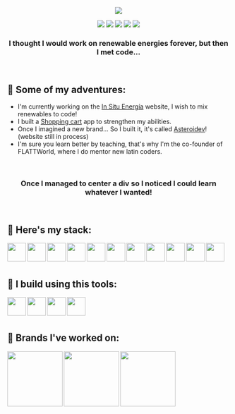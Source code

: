 <p align="center">
  <img src="https://user-images.githubusercontent.com/96452418/172259030-5f0c84b1-3773-4262-8cb9-b547f59bd448.png">
</p>

<p align="center">
  <a href="https://github.com/eduym17"><img src="https://img.shields.io/badge/GitHub-100000?style=for-the-badge&logo=github&logoColor=white" /></a>
  <a href="https://www.linkedin.com/in/eduym17/"><img src="https://img.shields.io/badge/LinkedIn-0077B5?style=for-the-badge&logo=linkedin&logoColor=white" /></a>
  <a href="https://twitter.com/Edu_YM"><img src="https://img.shields.io/badge/Twitter-1DA1F2?style=for-the-badge&logo=twitter&logoColor=white" /></a>
   <a href="https://www.hackerrank.com/eduym17"><img src="https://img.shields.io/badge/HackerRank-00EA64?style=for-the-badge&logo=HackerRank&logoColor=white" /></a>
  <a href="mailto:eduardo_yanez@live.com.mx"><img src="https://img.shields.io/badge/Mail-00C300?style=for-the-badge&logo=gmail&logoColor=white" /></a>
</p>

[github-eduym17]: https://github.com/eduym17
[twitter-eduym17]: https://twitter.com/Edu_YM
[linkedin-eduym17]: https://www.linkedin.com/in/eduardoym/
[mail-eduym17]: mailto:eduardo_yanez@live.com.mx

<h3 align="center">I thought I would work on renewable energies forever, but then I met code...</h3>
<br/>

## 🌠 Some of my adventures:
* I'm currently working on the <a href="https://www.in-situ.com.mx/">In Situ Energía</a> website, I wish to mix renewables to code!
* I built a <a href="https://github.com/eduym17/EY-shopping-cart">Shopping cart</a> app to strengthen my abilities.
* Once I imagined a new brand... So I built it, it's called <a href="https://www.asteroi.dev/">Asteroidev</a>! (website still in process)
* I'm sure you learn better by teaching, that's why I'm the co-founder of FLATTWorld, where I do mentor new latin coders.

<br/>
<h3 align="center">
   Once I managed to center a div so I noticed I could learn whatever I wanted!
</h3>
<br/>

## 🚀 Here's my stack:
<a href="https://developer.mozilla.org/es/docs/Web/HTML" target="_blank"><img align="left" height="42px" src="https://cdn.jsdelivr.net/gh/devicons/devicon/icons/html5/html5-original.svg" /></a>
<a href="https://developer.mozilla.org/es/docs/Web/CSS" target="_blank"><img align="left" height="42px" src="https://cdn.jsdelivr.net/gh/devicons/devicon/icons/css3/css3-original.svg" /></a>
<a href="https://developer.mozilla.org/es/docs/Web/JavaScript" target="_blank"><img align="left" height="42px" src="https://cdn.jsdelivr.net/gh/devicons/devicon/icons/javascript/javascript-original.svg" /></a>
  <a href="https://reactjs.org/" target="_blank"><img align="left" height="42px" src="https://cdn.jsdelivr.net/gh/devicons/devicon/icons/react/react-original.svg" /></a>
  <a href="https://vuejs.org/" target="_blank"><img align="left" height="42px" src="https://cdn.jsdelivr.net/gh/devicons/devicon/icons/vuejs/vuejs-original.svg" /></a>
 <a href="https://nodejs.org/" target="_blank"><img align="left" height="42px" src="https://cdn.jsdelivr.net/gh/devicons/devicon/icons/nodejs/nodejs-original.svg" /></a>
 <a href="https://jestjs.io/" target="_blank"><img align="left" height="42px" src="https://cdn.jsdelivr.net/gh/devicons/devicon/icons/jest/jest-plain.svg" /></a>
 <a href="https://expressjs.com/" target="_blank"><img align="left" height="42px" src="https://cdn.jsdelivr.net/gh/devicons/devicon/icons/express/express-original.svg" /></a>
 <a href="https://www.postgresql.org/" target="_blank"><img align="left" height="42px" src="https://cdn.jsdelivr.net/gh/devicons/devicon/icons/postgresql/postgresql-original.svg" /></a>
 <a href="https://www.mongodb.com/" target="_blank"><img align="left" height="42px" src="https://cdn.jsdelivr.net/gh/devicons/devicon/icons/mongodb/mongodb-original.svg" /></a>
 <a href="https://git-scm.com/" target="_blank"><img align="left" height="42px" src="https://cdn.jsdelivr.net/gh/devicons/devicon/icons/git/git-original.svg" /></a>
<br />
<br />
<br />

## 🔭 I build using this tools:
<a href="https://code.visualstudio.com/" target="_blank"><img align="left" height="42px" src="https://cdn.jsdelivr.net/gh/devicons/devicon/icons/vscode/vscode-original.svg" /></a>
<a href="https://www.figma.com/" target="_blank"><img align="left" height="42px" src="https://cdn.jsdelivr.net/gh/devicons/devicon/icons/figma/figma-original.svg" /></a>
<a href="https://www.adobe.com/mx/products/illustrator.html" target="_blank"><img align="left" height="42px" src="https://cdn.jsdelivr.net/gh/devicons/devicon/icons/illustrator/illustrator-plain.svg" /></a>
<a href="https://www.adobe.com/mx/products/photoshop.html" target="_blank"><img align="left" height="42px" src="https://cdn.jsdelivr.net/gh/devicons/devicon/icons/photoshop/photoshop-plain.svg" /></a>
<br />
<br />
<br />

## 🌌 Brands I've worked on:
<img height="125px" align=left src="https://user-images.githubusercontent.com/96452418/172278533-624a839f-18c1-4634-b0ae-8205645ad3fb.png" />
<img height="125px" align=left src="https://user-images.githubusercontent.com/96452418/172278017-81f63ab7-9a30-4f0a-a779-80e86c14354c.png" />
<img height="125px" align=left src="https://user-images.githubusercontent.com/96452418/172278853-0d1fc3bf-c86e-468a-8427-972973828b72.png" />
